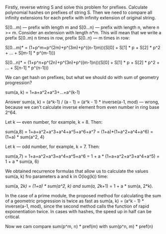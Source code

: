 Firstly, reverse wtring S and solve this problem for prefixes. Calculate polynomial hashes on prefixes of string S. Then we need to compare all infinity extensions for each prefix with infinity extension of original string.

S[0...m) — prefix with length m and S[0...n) — prefix with length n, where n >= m. Consider an extension with length n*m. This will mean that we write a prefix S[0..m) n times in row, prefix S[0..n) — m times in row:

S[0...m)* = (1+p^m+p^(2m)+p^(3m)+p^((n-1)m))(S[0] + S[1] * p + S[2] * p^2 + ... + S[m-1] * p^(m-1)))

S[0...n)* = (1+p^n+p^(2n)+p^(3n)+p^((m-1)n))(S[0] + S[1] * p + S[2] * p^2 + ... + S[n-1] * p^(n-1)))

We can get hash on prefixes, but what we should do with sum of geometry progression?

sum(a, k) = 1+a+a^2+a^3+...+a^(k-1)

Answer sum(a, k) = (a^k-1) / (a - 1) = (a^k - 1) * inverse(a-1, mod) — wrong, because we can't calculate inverse element from even number in ring base 2^64.

Let k — even number, for example, k = 8. Then:

sum(a,8) = 1+a+a^2+a^3+a^4+a^5+a^6+a^7 = (1+a)*(1+a^2+a^4+a^6) = (1+a) * sum(a^2, 4)

Let k — odd number, for example, k = 7. Then:

sum(a,7) = 1+a+a^2+a^3+a^4+a^5+a^6 = 1 + a * (1+a+a^2+a^3+a^4+a^5) = 1 + a * sum(a, 6)

We obtained recurrence formulas that allow us to calculate the values sum(a, k) fro parameters a and k in O(log(k)) time:

sum(a, 2*k) = (1+a) * sum(a^2, k) and sum(a, 2*k+1) = 1 + a * sum(a, 2*k).

In the case of a prime module, the proposed method for calculating the sum of a geometric progression is twice as fast as sum(a, k) = (a^k - 1) * inverse(a-1, mod), since the second method calls the function of rapid exponentiation twice. In cases with hashes, the speed up in half can be critical.

Now we cam compare sum(p^m, n) * pref(m) with sum(p^n, m) * pref(n)